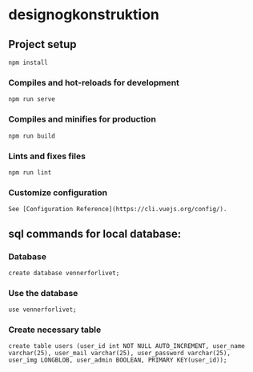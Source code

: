 # designogkonstruktion

## Project setup
```
npm install
```

### Compiles and hot-reloads for development
```
npm run serve
```

### Compiles and minifies for production
```
npm run build
```

### Lints and fixes files
```
npm run lint
```

### Customize configuration
```
See [Configuration Reference](https://cli.vuejs.org/config/).
```

## sql commands for local database:

### Database
```
create database vennerforlivet;
```

### Use the database
```
use vennerforlivet;
```

### Create necessary table
```
create table users (user_id int NOT NULL AUTO_INCREMENT, user_name varchar(25), user_mail varchar(25), user_password varchar(25), user_img LONGBLOB, user_admin BOOLEAN, PRIMARY KEY(user_id));
```
